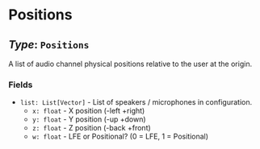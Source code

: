 # Positions

## *Type*: `Positions`

A list of audio channel physical positions relative to the user at the origin.

### Fields

 - `list: List[Vector]` - List of speakers / microphones in configuration.
   - `x: float` - X position (-left +right)
   - `y: float` - Y position (-up +down)
   - `z: float` - Z position (-back +front)
   - `w: float` - LFE or Positional? (0 = LFE, 1 = Positional)
